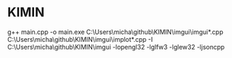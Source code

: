 # KIMIN

g++ main.cpp -o main.exe C:\Users\micha\github\KIMIN\imgui\imgui*.cpp C:\Users\micha\github\KIMIN\imgui\implot*.cpp -I C:\Users\micha\github\KIMIN\imgui -lopengl32 -lglfw3 -lglew32 -ljsoncpp